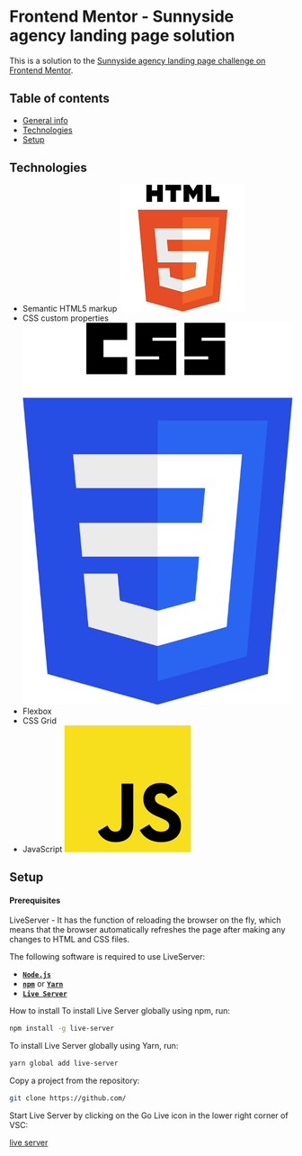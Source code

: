 
# Frontend Mentor - Sunnyside agency landing page solution

This is a solution to the [Sunnyside agency landing page challenge on Frontend Mentor](https://www.frontendmentor.io/challenges/sunnyside-agency-landing-page-7yVs3B6ef). 


## Table of contents

* [General info](#general-info)
* [Technologies](#technologies)
* [Setup](#setup)


## Technologies
* Semantic HTML5 markup ![HTML](images\readme\html.png)
* CSS custom properties ![CSS](images\readme\css.png)
* Flexbox
* CSS Grid
* JavaScript ![JS](images\readme\js.png)


## Setup
#### Prerequisites

LiveServer - It has the function of reloading the browser on the fly, which means that the browser automatically refreshes the page after making any changes to HTML and CSS files.

The following software is required to use LiveServer:
- [**`Node.js`**](https://nodejs.org/)
- [**`npm`**](https://npmjs.com) or [**`Yarn`**](https://yarnpkg.com)
- [**`Live Server`**](https://www.npmjs.com/package/live-server) 


How to install
To install Live Server globally using npm, run:

```sh
npm install -g live-server
```

To install Live Server globally using Yarn, run: 

```sh
yarn global add live-server
```

Copy a project from the repository:

```sh
git clone https://github.com/
```

Start Live Server by clicking on the Go Live icon in the lower right corner of VSC:

[live server](images\readme\go_live.png)